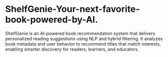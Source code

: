 # ShelfGenie-Your-next-favorite-book-powered-by-AI.
ShelfGenie is an AI-powered book recommendation system that delivers personalized reading suggestions using NLP and hybrid filtering. It analyzes book metadata and user behavior to recommend titles that match interests, enabling smarter discovery for readers, learners, and educators.
